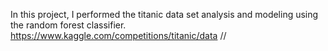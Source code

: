 In this project, I performed the titanic data set analysis and modeling using the random forest classifier.
https://www.kaggle.com/competitions/titanic/data
//
